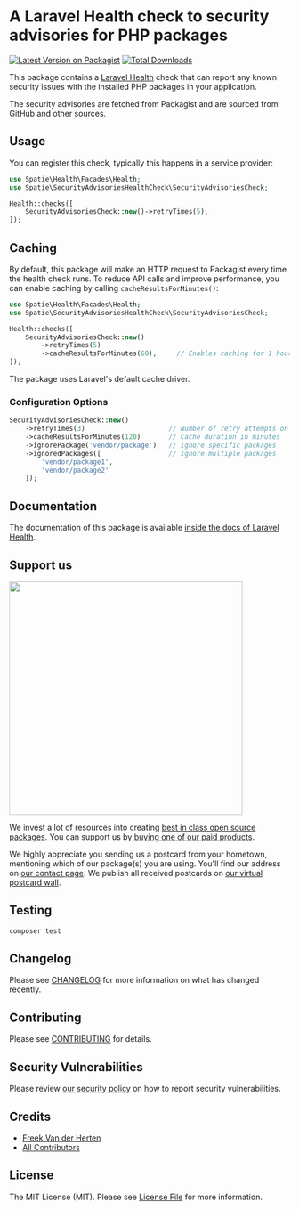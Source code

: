 # A Laravel Health check to security advisories for PHP packages

[![Latest Version on Packagist](https://img.shields.io/packagist/v/spatie/security-advisories-health-check.svg?style=flat-square)](https://packagist.org/packages/spatie/security-advisories-health-check)
[![Total Downloads](https://img.shields.io/packagist/dt/spatie/security-advisories-health-check.svg?style=flat-square)](https://packagist.org/packages/spatie/security-advisories-health-check)

This package contains a [Laravel Health](https://spatie.be/docs/laravel-health) check that can report any known security issues with the installed PHP packages in your application.

The security advisories are fetched from Packagist and are sourced from GitHub and other sources.

## Usage

You can register this check, typically this happens in a service provider:

```php
use Spatie\Health\Facades\Health;
use Spatie\SecurityAdvisoriesHealthCheck\SecurityAdvisoriesCheck;

Health::checks([
    SecurityAdvisoriesCheck::new()->retryTimes(5),
]);
```

## Caching

By default, this package will make an HTTP request to Packagist every time the health check runs. To reduce API calls and improve performance, you can enable caching by calling `cacheResultsForMinutes()`:

```php
use Spatie\Health\Facades\Health;
use Spatie\SecurityAdvisoriesHealthCheck\SecurityAdvisoriesCheck;

Health::checks([
    SecurityAdvisoriesCheck::new()
        ->retryTimes(5)
        ->cacheResultsForMinutes(60),     // Enables caching for 1 hour
]);
```

The package uses Laravel's default cache driver.

### Configuration Options

```php
SecurityAdvisoriesCheck::new()
    ->retryTimes(3)                     // Number of retry attempts on failure
    ->cacheResultsForMinutes(120)       // Cache duration in minutes
    ->ignorePackage('vendor/package')   // Ignore specific packages
    ->ignoredPackages([                 // Ignore multiple packages
        'vendor/package1',
        'vendor/package2'
    ]);
```

## Documentation

The documentation of this package is available [inside the docs of Laravel Health](https://spatie.be/docs/laravel-health/v1/available-checks/security-advisories).

## Support us

[<img src="https://github-ads.s3.eu-central-1.amazonaws.com/security-advisories-health-check.jpg?t=1" width="419px" />](https://spatie.be/github-ad-click/security-advisories-health-check)

We invest a lot of resources into creating [best in class open source packages](https://spatie.be/open-source). You can support us by [buying one of our paid products](https://spatie.be/open-source/support-us).

We highly appreciate you sending us a postcard from your hometown, mentioning which of our package(s) you are using. You'll find our address on [our contact page](https://spatie.be/about-us). We publish all received postcards on [our virtual postcard wall](https://spatie.be/open-source/postcards).

## Testing

```bash
composer test
```

## Changelog

Please see [CHANGELOG](CHANGELOG.md) for more information on what has changed recently.

## Contributing

Please see [CONTRIBUTING](https://github.com/spatie/.github/blob/main/CONTRIBUTING.md) for details.

## Security Vulnerabilities

Please review [our security policy](../../security/policy) on how to report security vulnerabilities.

## Credits

- [Freek Van der Herten](https://github.com/freekmurze)
- [All Contributors](../../contributors)

## License

The MIT License (MIT). Please see [License File](LICENSE.md) for more information.
